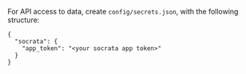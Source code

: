 
For API access to data, create `config/secrets.json`, with the following structure:
```
{
  "socrata": {
    "app_token": "<your socrata app token>"
  }
}
